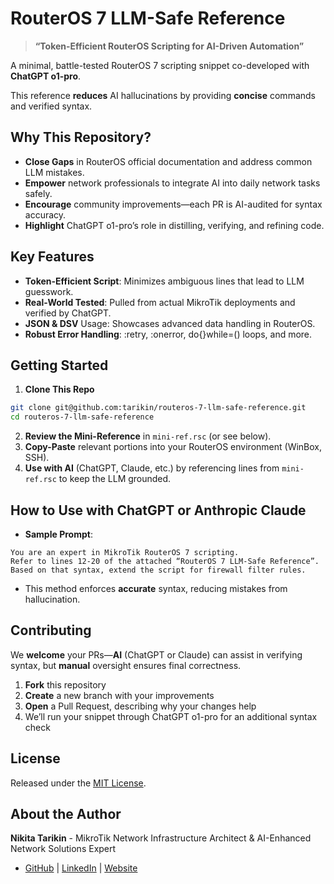 # RouterOS 7 LLM-Safe Reference

> **“Token-Efficient RouterOS Scripting for AI-Driven Automation”**

A minimal, battle-tested RouterOS 7 scripting snippet co-developed with **ChatGPT o1-pro**.

This reference **reduces** AI hallucinations by providing **concise** commands and verified syntax.

## Why This Repository?

- **Close Gaps** in RouterOS official documentation and address common LLM mistakes.
- **Empower** network professionals to integrate AI into daily network tasks safely.
- **Encourage** community improvements—each PR is AI-audited for syntax accuracy.
- **Highlight** ChatGPT o1-pro’s role in distilling, verifying, and refining code.

## Key Features

- **Token-Efficient Script**: Minimizes ambiguous lines that lead to LLM guesswork.
- **Real-World Tested**: Pulled from actual MikroTik deployments and verified by ChatGPT.
- **JSON & DSV** Usage: Showcases advanced data handling in RouterOS.
- **Robust Error Handling**: :retry, :onerror, do{}while=() loops, and more.

## Getting Started

1. **Clone This Repo**

```bash
git clone git@github.com:tarikin/routeros-7-llm-safe-reference.git
cd routeros-7-llm-safe-reference
```

2. **Review the Mini-Reference** in `mini-ref.rsc` (or see below).
3. **Copy-Paste** relevant portions into your RouterOS environment (WinBox, SSH).
4. **Use with AI** (ChatGPT, Claude, etc.) by referencing lines from `mini-ref.rsc` to keep the LLM grounded.

## How to Use with ChatGPT or Anthropic Claude

- **Sample Prompt**:

```prompt
You are an expert in MikroTik RouterOS 7 scripting.  
Refer to lines 12-20 of the attached “RouterOS 7 LLM-Safe Reference”.  
Based on that syntax, extend the script for firewall filter rules.
```

- This method enforces **accurate** syntax, reducing mistakes from hallucination.

## Contributing

We **welcome** your PRs—**AI** (ChatGPT or Claude) can assist in verifying syntax, but **manual** oversight ensures final correctness.

1. **Fork** this repository
2. **Create** a new branch with your improvements
3. **Open** a Pull Request, describing why your changes help
4. We’ll run your snippet through ChatGPT o1-pro for an additional syntax check

## License

Released under the [MIT License](LICENSE).

## About the Author

**Nikita Tarikin** - MikroTik Network Infrastructure Architect & AI-Enhanced Network Solutions Expert

- [GitHub](https://github.com/tarikin) | [LinkedIn](https://www.linkedin.com/in/nikita-tarikin/) | [Website](https://tarikin.com/)

